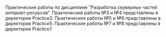 Практические работы по дисциплине "Разработка серверных частей интернет-ресурсов".
Практические работы №3 и №4 представлены в директории Practice3.
Практические работы №5 и №6 представлены в директории Practice5.
Практические работы №7 и №8 представлены в директории Practice7.
